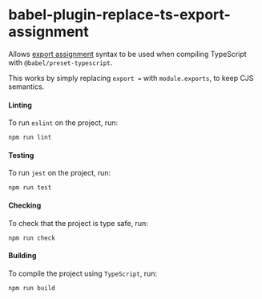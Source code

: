 # babel-plugin-replace-ts-export-assignment

Allows [export assignment](https://www.typescriptlang.org/docs/handbook/modules.html#export--and-import--require) syntax to be used 
when compiling TypeScript with `@babel/preset-typescript`.

This works by simply replacing `export =` with `module.exports`, to keep CJS semantics.

#### Linting

To run `eslint` on the project, run:

```
npm run lint
```

#### Testing

To run `jest` on the project, run:

```
npm run test
```

#### Checking

To check that the project is type safe, run:

```
npm run check
```

#### Building

To compile the project using `TypeScript`, run:

```
npm run build
```
